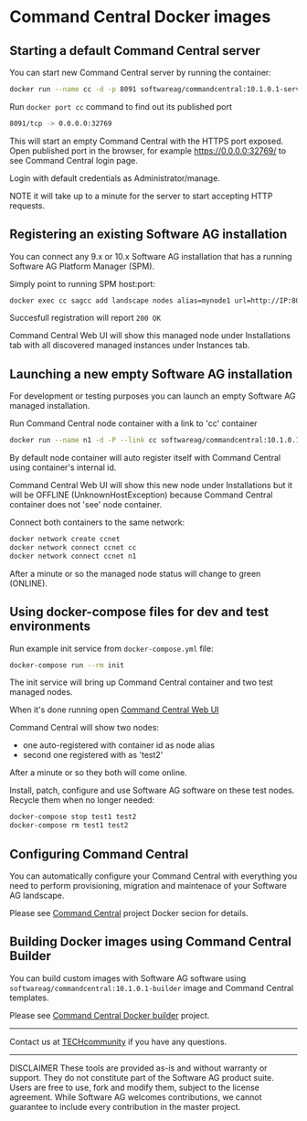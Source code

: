 # Command Central Docker images

## Starting a default Command Central server

You can start new Command Central server by running the container:

```bash
docker run --name cc -d -p 8091 softwareag/commandcentral:10.1.0.1-server
```

Run ```docker port cc``` command to find out its published port

```bash
8091/tcp -> 0.0.0.0:32769
```

This will start an empty Command Central with the HTTPS port exposed.
Open published port in the browser, for example https://0.0.0.0:32769/ 
to see Command Central login page.

Login with default credentials as Administrator/manage.

NOTE it will take up to a minute for the server to start accepting HTTP requests.

## Registering an existing Software AG installation

You can connect any 9.x or 10.x Software AG installation that has a running Software AG Platform Manager (SPM).

Simply point to running SPM host:port:

```bash
docker exec cc sagcc add landscape nodes alias=mynode1 url=http://IP:8092 -e OK
```

Succesfull registration will report ```200 OK```

Command Central Web UI will show this managed node under Installations tab with all discovered managed instances under Instances tab.

## Launching a new empty Software AG installation

For development or testing purposes you can launch an empty Software AG managed installation.

Run Command Central node container with a link to 'cc' container

```bash
docker run --name n1 -d -P --link cc softwareag/commandcentral:10.1.0.1-node
```

By default node container will auto register itself with Command Central using
container's internal id.

Command Central Web UI will show this new node under Installations but it will be OFFLINE (UnknownHostException) because Command Central container does not 'see' node container.

Connect both containers to the same network:

```bash
docker network create ccnet
docker network connect ccnet cc
docker network connect ccnet n1
```

After a minute or so the managed node status will change to green (ONLINE).

## Using docker-compose files for dev and test environments

Run example init service from ```docker-compose.yml``` file:

```bash
docker-compose run --rm init
```

The init service will bring up Command Central container and two
test managed nodes.

When it's done running open [Command Central Web UI](https://0.0.0.0:8091)

Command Central will show two nodes:

* one auto-registered with container id as node alias
* second one registered with as 'test2'

After a minute or so they both will come online.

Install, patch, configure and use Software AG software on these
test nodes. Recycle them when no longer needed:

```bash
docker-compose stop test1 test2
docker-compose rm test1 test2
```

## Configuring Command Central

You can automatically configure your Command Central with everything
you need to perform provisioning, migration and maintenace of your
Software AG landscape.

Please see [Command Central](https://github.com/SoftwareAG/sagdevops-cc-server) project Docker secion for details.

## Building Docker images using Command Central Builder

You can build custom images with Software AG software using
```softwareag/commandcentral:10.1.0.1-builder``` image and 
Command Central templates.

Please see [Command Central Docker builder]() project.

_______________
Contact us at [TECHcommunity](mailto:technologycommunity@softwareag.com?subject=Github/SoftwareAG) if you have any questions.
_______________
DISCLAIMER
These tools are provided as-is and without warranty or support. They do not constitute part of the Software AG product suite. Users are free to use, fork and modify them, subject to the license agreement. While Software AG welcomes contributions, we cannot guarantee to include every contribution in the master project.


